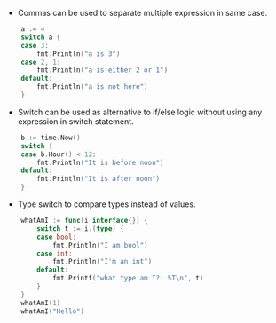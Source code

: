 - Commas can be used to separate multiple expression in same case. 
```Go
	a := 4
    switch a {
    case 3:
        fmt.Println("a is 3")
    case 2, 1:
        fmt.Println("a is either 2 or 1")
    default:
        fmt.Println("a is not here")
    }
```

- Switch can be used as alternative to if/else logic without using any expression in switch statement. 

```Go
	b := time.Now()
	switch {
	case b.Hour() < 12:
		fmt.Println("It is before noon")
	default:
		fmt.Println("It is after noon")
	}
```

- Type switch to compare types instead of values.
```Go
	whatAmI := func(i interface{}) {
		switch t := i.(type) {
		case bool:
			fmt.Println("I am bool")
		case int:
			fmt.Println("I'm an int")
		default:
			fmt.Printf("what type am I?: %T\n", t)
		}
	}
	whatAmI(1)
	whatAmI("Hello")
```